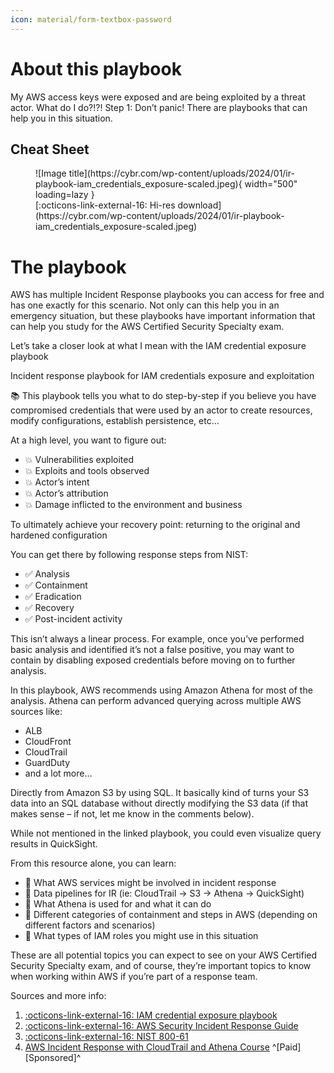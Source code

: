 ```yaml
---
icon: material/form-textbox-password
---
```


# About this playbook
My AWS access keys were exposed and are being exploited by a threat actor. What do I do?!?! Step 1: Don’t panic! There are playbooks that can help you in this situation.

## Cheat Sheet
<figure markdown>
  ![Image title](https://cybr.com/wp-content/uploads/2024/01/ir-playbook-iam_credentials_exposure-scaled.jpeg){ width="500" loading=lazy }
    <figcaption>[:octicons-link-external-16: Hi-res download](https://cybr.com/wp-content/uploads/2024/01/ir-playbook-iam_credentials_exposure-scaled.jpeg)</figcaption>
</figure>


# The playbook
AWS has multiple Incident Response playbooks you can access for free and has one exactly for this scenario. Not only can this help you in an emergency situation, but these playbooks have important information that can help you study for the AWS Certified Security Specialty exam.

Let’s take a closer look at what I mean with the IAM credential exposure playbook

Incident response playbook for IAM credentials exposure and exploitation

📚 This playbook tells you what to do step-by-step if you believe you have compromised credentials that were used by an actor to create resources, modify configurations, establish persistence, etc…

At a high level, you want to figure out:

- 💥 Vulnerabilities exploited
- 💥 Exploits and tools observed
- 💥 Actor’s intent
- 💥 Actor’s attribution
- 💥 Damage inflicted to the environment and business

To ultimately achieve your recovery point: returning to the original and hardened configuration

You can get there by following response steps from NIST:

- ✅ Analysis
- ✅ Containment
- ✅ Eradication
- ✅ Recovery
- ✅ Post-incident activity

This isn’t always a linear process. For example, once you’ve performed basic analysis and identified it’s not a false positive, you may want to contain by disabling exposed credentials before moving on to further analysis.

In this playbook, AWS recommends using Amazon Athena for most of the analysis. Athena can perform advanced querying across multiple AWS sources like:

- ALB
- CloudFront
- CloudTrail
- GuardDuty
- and a lot more…

Directly from Amazon S3 by using SQL. It basically kind of turns your S3 data into an SQL database without directly modifying the S3 data (if that makes sense – if not, let me know in the comments below).

While not mentioned in the linked playbook, you could even visualize query results in QuickSight.

From this resource alone, you can learn:

- 📌 What AWS services might be involved in incident response
- 📌 Data pipelines for IR (ie: CloudTrail -> S3 -> Athena -> QuickSight)
- 📌 What Athena is used for and what it can do
- 📌 Different categories of containment and steps in AWS (depending on different factors and scenarios)
- 📌 What types of IAM roles you might use in this situation

These are all potential topics you can expect to see on your AWS Certified Security Specialty exam, and of course, they’re important topics to know when working within AWS if you’re part of a response team.

Sources and more info:

1. [ :octicons-link-external-16: IAM credential exposure playbook](https://github.com/aws-samples/aws-incident-response-playbooks-workshop/blob/main/playbooks/credential_exposure/IAM_credential_exposure.md)
2. [ :octicons-link-external-16: AWS Security Incident Response Guide](https://docs.aws.amazon.com/whitepapers/latest/aws-security-incident-response-guide/containment.html)
3. [ :octicons-link-external-16: NIST 800-61](https://csrc.nist.gov/pubs/sp/800/61/r2/final)
4. [AWS Incident Response with CloudTrail and Athena Course](https://cybr.com/courses/beginners-guide-to-aws-cloudtrail-for-security/) ^[Paid][Sponsored]^